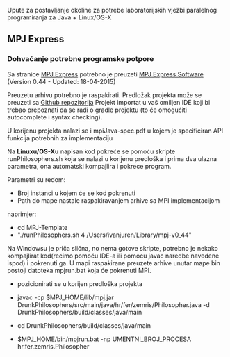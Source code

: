 
Upute za postavljanje okoline za potrebe laboratorijskih vježbi paralelnog programiranja za Java  + Linux/OS-X

MPJ Express
---------------

### Dohvaćanje potrebne programske potpore

Sa stranice  [MPJ Express](http://mpj-express.org/index.html) potrebno je preuzeti [MPJ Express Software](http://sourceforge.net/projects/mpjexpress/files/releases/) (Version 0.44 - Updated: 18-04-2015)

Preuzetu arhivu potrebno je raspakirati. Predložak projekta može se preuzeti sa [Github repozitorija](https://github.com/JurenIvan/MPJ-Template)
Projekt importat u vaš omiljen IDE koji bi trebao prepoznati da se radi o gradle projektu (to će omogućiti autocomplete i syntax checking).

U korijenu projekta nalazi se i mpiJava-spec.pdf u kojem je specificiran API funkcija potrebnih za implementaciju

Na **Linuxu/OS-Xu** napisan kod pokreće se pomoću skripte runPhilosophers.sh koja se nalazi u korijenu predloška i prima dva ulazna parametra, ona automatski kompajlira i pokrece program.

Parametri su redom:
* Broj instanci u kojem će se kod pokrenuti
* Path do mape nastale raspakiravanjem arhive sa MPI implementacijom

naprimjer:
* cd MPJ-Template
* "./runPhilosophers.sh 4 /Users/ivanjuren/Library/mpj-v0_44"

Na Windowsu je priča slična, no nema gotove skripte, potrebno je nekako kompajlirat kod(recimo pomoću IDE-a ili pomocu javac naredbe navedene ispod) i pokrenuti ga.
U mapi raspakirane preuzete arhive unutar mape bin postoji datoteka mpjrun.bat koja će pokrenuti MPI.

* pozicionirati se u korijen predloška projekta
* javac -cp $MPJ_HOME/lib/mpj.jar DrunkPhilosophers/src/main/java/hr/fer/zemris/Philosopher.java -d DrunkPhilosophers/build/classes/java/main

* cd DrunkPhilosophers/build/classes/java/main
* $MPJ_HOME/bin/mpjrun.bat -np UMENTNI_BROJ_PROCESA hr.fer.zemris.Philosopher
